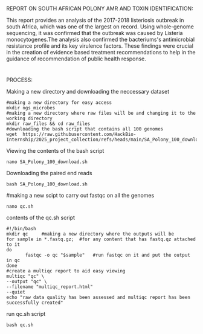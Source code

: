# 





REPORT ON SOUTH AFRICAN POLONY AMR AND TOXIN IDENTIFICATION:

This report provides an analysis of the 2017-2018 listeriosis outbreak in south Africa, which was one of the largest on record. Using whole-genome sequencing, it was confirmed that the outbreak was caused by Listeria monocytogenes.The analysis also confirmed the bacteriums's antimicrobial resistance profile and its key virulence factors. These findings were crucial in the creation of evidence based treatment recommendations to help in the guidance of recommendation of public health response.

#





PROCESS:

Making a new directory and downloading the neccessary dataset
```
#making a new directory for easy access
mkdir ngs_microbes
#making a new directory where raw files will be and changing it to the working directory
mkdir raw_files && cd raw_files
#downloading the bash script that contains all 100 genomes
wget  https://raw.githubusercontent.com/HackBio-Internship/2025_project_collection/refs/heads/main/SA_Polony_100_download.sh
````
Viewing the contents of the bash script
```
nano SA_Polony_100_download.sh
```
Downloading the paired end reads
```
bash SA_Polony_100_download.sh
```
#making a new scipt to carry out fastqc on all the genomes
```
nano qc.sh
````
contents of the qc.sh script
```
#!/bin/bash
mkdir qc     #making a new directory where the outputs will be
for sample in *.fastq.gz;  #for any content that has fastq.qz attached to it
do
       fastqc -o qc "$sample"   #run fastqc on it and put the output in qc
done
#create a multiqc report to aid easy viewing
multiqc "qc" \
--output "qc" \
--filename "multiqc_report.html"
--quiet
echo "raw data quality has been assessed and multiqc report has been successfully created"
```
run qc.sh script
```
bash qc.sh
```








